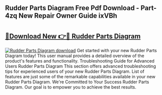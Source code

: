## Rudder Parts Diagram Free Pdf Download - Part-4zq New Repair Owner Guide ixVBh

# <h2><a href="http://dfsy0m.blite.top/?on=Rudder+Parts+Diagram">🔗Download New 👉🔴 Rudder Parts Diagram</a></h2>

[![Rudder Parts Diagram download](https://i.imgur.com/lujVjoI.png)](http://dfsy0m.blite.top/?on=Rudder+Parts+Diagram)
Get started with your new Rudder Parts Diagram today! This user manual provides a detailed overview of the product's features and functionality. Troubleshooting Guide for Advanced Users Rudder Parts Diagram This section offers advanced troubleshooting tips for experienced users of your new Rudder Parts Diagram. List of features are just some of the remarkable capabilities available in your new Rudder Parts Diagram. We're Committed to Your Success Rudder Parts Diagram. Our goal is to empower you to achieve the best results.
